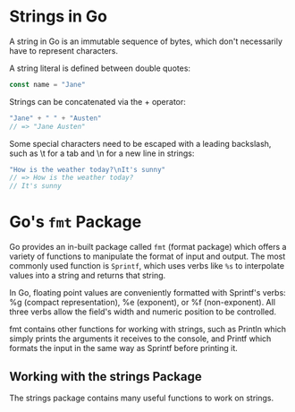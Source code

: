# Strings in Go

A string in Go is an immutable sequence of bytes, which don't necessarily have to represent characters.

A string literal is defined between double quotes:

```go
const name = "Jane"
```

Strings can be concatenated via the + operator:

```go
"Jane" + " " + "Austen"
// => "Jane Austen"
```

Some special characters need to be escaped with a leading backslash, such as \t for a tab and \n for a new line in strings:

```go
"How is the weather today?\nIt's sunny"
// => How is the weather today?
// It's sunny
```

# Go's `fmt` Package

Go provides an in-built package called `fmt` (format package) which offers a variety of functions to manipulate the format of input and output. The most commonly used function is `Sprintf`, which uses verbs like `%s` to interpolate values into a string and returns that string.

In Go, floating point values are conveniently formatted with Sprintf's verbs: %g (compact representation), %e (exponent), or %f (non-exponent). All three verbs allow the field's width and numeric position to be controlled.

fmt contains other functions for working with strings, such as Println which simply prints the arguments it receives to the console, and Printf which formats the input in the same way as Sprintf before printing it.

## Working with the strings Package
The strings package contains many useful functions to work on strings. 
